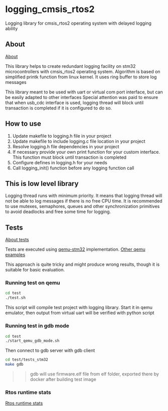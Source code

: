 # logging_cmsis_rtos2

Logging library for cmsis_rtos2 operating system with delayed logging ability

## About

[About](articles/about_lib.md)

This library helps to create redundant logging facility on stm32 microcontrollers with cmsis_rtos2 operating system.
Algorithm is based on simplified printk function from linux kernel. It uses ring buffer to store log messages

This library meant to be used with uart or virtual com port interface, but can be easily adapted to other interfaces
Special attention was paid to ensure that when usb_cdc interface is used, logging thread will block until transaction is completed
if it is configured to do so.

## How to use

1. Update makefile to logging.h file in your project
2. Update makefile to include logging.c file location in your project
3. Resolve logging.h file dependencies in your project
4. If necessary provide your own print function for your custom interface. This function must block until transaction is completed
5. Configure defines in logging.h for your needs
6. Call logging_init() function before any logging function call

## This is low level library

Logging thread runs with minimum priority. It means that logging thread will not be able to log messages if there is no free CPU time.
It is recommended to use mutexes, semaphores, queues and other synchronization primitives to avoid deadlocks and free some time for logging.

## Tests

[About tests](articles/about_test.md)

Tests are executed using [qemu-stm32](https://github.com/beckus/qemu_stm32) implementation. 
[Other qemu examples](https://github.com/beckus/stm32_p103_demos/tree/master)

This approach is quite tricky and might produce wrong results, though it is suitable for basic evaluation. 

### Running test on qemu

```bash
cd test
./test.sh
```

This script will compile test project with logging library. Start it in qemu emulator, then output from virtual uart 
will be verified with python script

### Running test in gdb mode

```bash
cd test
./start_qemu_gdb_mode.sh
```

Then connect to gdb server with gdb client

```bash
cd test/tests_stm32
make gdb
```

>> gdb will use firmware.elf file from elf folder, exported there by docker after building test image

### Rtos runtime stats

[Rtos runtime stats](https://www.freertos.org/Documentation/02-Kernel/02-Kernel-features/08-Run-time-statistics)
